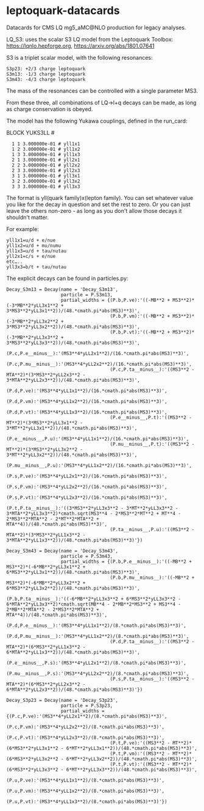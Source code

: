 # leptoquark-datacards
Datacards for CMS LQ mg5_aMC@NLO production for legacy analyses.

LQ_S3: uses the scalar S3 LQ model from the Leptoquark Toolbox: https://lqnlo.hepforge.org, https://arxiv.org/abs/1801.07641

S3 is a triplet scalar model, with the following resonances:
```
S3p23: +2/3 charge leptoquark
S3m13: -1/3 charge leptoquark
S3m43: -4/3 charge leptoquark
```
The mass of the resonances can be controlled with a single parameter MS3.

From these three, all combinations of LQ->l+q decays can be made, as long as charge conservation is obeyed.

The model has the following Yukawa couplings, defined in the run_card:

BLOCK YUKS3LL # 

      1 1 3.000000e-01 # yll1x1
      1 2 3.000000e-01 # yll1x2
      1 3 3.000000e-01 # yll1x3
      2 1 3.000000e-01 # yll2x1
      2 2 3.000000e-01 # yll2x2
      2 3 3.000000e-01 # yll2x3
      3 1 3.000000e-01 # yll3x1
      3 2 3.000000e-01 # yll3x2
      3 3 3.000000e-01 # yll3x3

The format is yll(quark family)x(lepton family). You can set whatever value you like for the decay in question and set the rest to zero. Or you can just leave the others non-zero - as long as you don't allow those decays it shouldn't matter.

For example:
```
yll1x1=u/d + e/nue
yll1x2=u/d + mu/numu
yll1x3=u/d + tau/nutau
yll2x1=c/s + e/nue
etc…..
yll3x3=b/t + tau/nutau
```
The explicit decays can be found in particles.py:
```
Decay_S3m13 = Decay(name = 'Decay_S3m13',
                    particle = P.S3m13,
                    partial_widths = {(P.b,P.ve):'((-MB**2 + MS3**2)*(-3*MB**2*yLL3x1**2 + 3*MS3**2*yLL3x1**2))/(48.*cmath.pi*abs(MS3)**3)',
                                      (P.b,P.vm):'((-MB**2 + MS3**2)*(-3*MB**2*yLL3x2**2 + 3*MS3**2*yLL3x2**2))/(48.*cmath.pi*abs(MS3)**3)',
                                      (P.b,P.vt):'((-MB**2 + MS3**2)*(-3*MB**2*yLL3x3**2 + 3*MS3**2*yLL3x3**2))/(48.*cmath.pi*abs(MS3)**3)',
                                      (P.c,P.e__minus__):'(MS3**4*yLL2x1**2)/(16.*cmath.pi*abs(MS3)**3)',
                                      (P.c,P.mu__minus__):'(MS3**4*yLL2x2**2)/(16.*cmath.pi*abs(MS3)**3)',
                                      (P.c,P.ta__minus__):'((MS3**2 - MTA**2)*(3*MS3**2*yLL2x3**2 - 3*MTA**2*yLL2x3**2))/(48.*cmath.pi*abs(MS3)**3)',
                                      (P.d,P.ve):'(MS3**4*yLL1x1**2)/(16.*cmath.pi*abs(MS3)**3)',
                                      (P.d,P.vm):'(MS3**4*yLL1x2**2)/(16.*cmath.pi*abs(MS3)**3)',
                                      (P.d,P.vt):'(MS3**4*yLL1x3**2)/(16.*cmath.pi*abs(MS3)**3)',
                                      (P.e__minus__,P.t):'((MS3**2 - MT**2)*(3*MS3**2*yLL3x1**2 - 3*MT**2*yLL3x1**2))/(48.*cmath.pi*abs(MS3)**3)',
                                      (P.e__minus__,P.u):'(MS3**4*yLL1x1**2)/(16.*cmath.pi*abs(MS3)**3)',
                                      (P.mu__minus__,P.t):'((MS3**2 - MT**2)*(3*MS3**2*yLL3x2**2 - 3*MT**2*yLL3x2**2))/(48.*cmath.pi*abs(MS3)**3)',
                                      (P.mu__minus__,P.u):'(MS3**4*yLL1x2**2)/(16.*cmath.pi*abs(MS3)**3)',
                                      (P.s,P.ve):'(MS3**4*yLL2x1**2)/(16.*cmath.pi*abs(MS3)**3)',
                                      (P.s,P.vm):'(MS3**4*yLL2x2**2)/(16.*cmath.pi*abs(MS3)**3)',
                                      (P.s,P.vt):'(MS3**4*yLL2x3**2)/(16.*cmath.pi*abs(MS3)**3)',
                                      (P.t,P.ta__minus__):'((3*MS3**2*yLL3x3**2 - 3*MT**2*yLL3x3**2 - 3*MTA**2*yLL3x3**2)*cmath.sqrt(MS3**4 - 2*MS3**2*MT**2 + MT**4 - 2*MS3**2*MTA**2 - 2*MT**2*MTA**2 + MTA**4))/(48.*cmath.pi*abs(MS3)**3)',
                                      (P.ta__minus__,P.u):'((MS3**2 - MTA**2)*(3*MS3**2*yLL1x3**2 - 3*MTA**2*yLL1x3**2))/(48.*cmath.pi*abs(MS3)**3)'})

Decay_S3m43 = Decay(name = 'Decay_S3m43',
                    particle = P.S3m43,
                    partial_widths = {(P.b,P.e__minus__):'((-MB**2 + MS3**2)*(-6*MB**2*yLL3x1**2 + 6*MS3**2*yLL3x1**2))/(48.*cmath.pi*abs(MS3)**3)',
                                      (P.b,P.mu__minus__):'((-MB**2 + MS3**2)*(-6*MB**2*yLL3x2**2 + 6*MS3**2*yLL3x2**2))/(48.*cmath.pi*abs(MS3)**3)',
                                      (P.b,P.ta__minus__):'((-6*MB**2*yLL3x3**2 + 6*MS3**2*yLL3x3**2 - 6*MTA**2*yLL3x3**2)*cmath.sqrt(MB**4 - 2*MB**2*MS3**2 + MS3**4 - 2*MB**2*MTA**2 - 2*MS3**2*MTA**2 + MTA**4))/(48.*cmath.pi*abs(MS3)**3)',
                                      (P.d,P.e__minus__):'(MS3**4*yLL1x1**2)/(8.*cmath.pi*abs(MS3)**3)',
                                      (P.d,P.mu__minus__):'(MS3**4*yLL1x2**2)/(8.*cmath.pi*abs(MS3)**3)',
                                      (P.d,P.ta__minus__):'((MS3**2 - MTA**2)*(6*MS3**2*yLL1x3**2 - 6*MTA**2*yLL1x3**2))/(48.*cmath.pi*abs(MS3)**3)',
                                      (P.e__minus__,P.s):'(MS3**4*yLL2x1**2)/(8.*cmath.pi*abs(MS3)**3)',
                                      (P.mu__minus__,P.s):'(MS3**4*yLL2x2**2)/(8.*cmath.pi*abs(MS3)**3)',
                                      (P.s,P.ta__minus__):'((MS3**2 - MTA**2)*(6*MS3**2*yLL2x3**2 - 6*MTA**2*yLL2x3**2))/(48.*cmath.pi*abs(MS3)**3)'})

Decay_S3p23 = Decay(name = 'Decay_S3p23',
                    particle = P.S3p23,
                    partial_widths = {(P.c,P.ve):'(MS3**4*yLL2x1**2)/(8.*cmath.pi*abs(MS3)**3)',
                                      (P.c,P.vm):'(MS3**4*yLL2x2**2)/(8.*cmath.pi*abs(MS3)**3)',
                                      (P.c,P.vt):'(MS3**4*yLL2x3**2)/(8.*cmath.pi*abs(MS3)**3)',
                                      (P.t,P.ve):'((MS3**2 - MT**2)*(6*MS3**2*yLL3x1**2 - 6*MT**2*yLL3x1**2))/(48.*cmath.pi*abs(MS3)**3)',
                                      (P.t,P.vm):'((MS3**2 - MT**2)*(6*MS3**2*yLL3x2**2 - 6*MT**2*yLL3x2**2))/(48.*cmath.pi*abs(MS3)**3)',
                                      (P.t,P.vt):'((MS3**2 - MT**2)*(6*MS3**2*yLL3x3**2 - 6*MT**2*yLL3x3**2))/(48.*cmath.pi*abs(MS3)**3)',
                                      (P.u,P.ve):'(MS3**4*yLL1x1**2)/(8.*cmath.pi*abs(MS3)**3)',
                                      (P.u,P.vm):'(MS3**4*yLL1x2**2)/(8.*cmath.pi*abs(MS3)**3)',
                                      (P.u,P.vt):'(MS3**4*yLL1x3**2)/(8.*cmath.pi*abs(MS3)**3)'})
```
